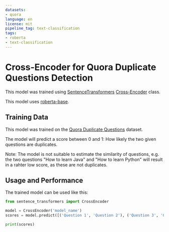 ```yaml
---
datasets:
- quora
language: en
license: mit
pipeline_tag: text-classification
tags:
- roberta
- text-classification
---
```

# Cross-Encoder for Quora Duplicate Questions Detection

This model was trained using [SentenceTransformers](https://sbert.net) [Cross-Encoder](https://www.sbert.net/examples/applications/cross-encoder/README.html) class.

This model uses [roberta-base](https://huggingface.co/roberta-base).

## Training Data

This model was trained on the [Quora Duplicate Questions](https://www.quora.com/q/quoradata/First-Quora-Dataset-Release-Question-Pairs) dataset.

The model will predict a score between 0 and 1: How likely the two given questions are duplicates.

Note: The model is not suitable to estimate the similarity of questions, e.g. the two questions "How to learn Java" and "How to learn Python" will result in a rahter low score, as these are not duplicates.

## Usage and Performance

The trained model can be used like this:

```python
from sentence_transformers import CrossEncoder

model = CrossEncoder('model_name')
scores = model.predict([('Question 1', 'Question 2'), ('Question 3', 'Question 4')])

print(scores)
```
